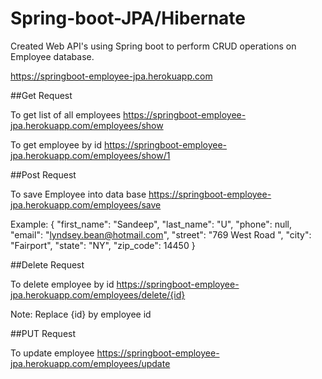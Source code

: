 # Spring-boot-JPA/Hibernate

Created Web API's using Spring boot to perform CRUD operations on Employee database.

https://springboot-employee-jpa.herokuapp.com

##Get Request

To get list of all employees
https://springboot-employee-jpa.herokuapp.com/employees/show

To get employee by id
https://springboot-employee-jpa.herokuapp.com/employees/show/1

##Post Request

To save Employee into data base
https://springboot-employee-jpa.herokuapp.com/employees/save

Example:
{
    "first_name": "Sandeep",
    "last_name": "U",
    "phone": null,
    "email": "lyndsey.bean@hotmail.com",
    "street": "769 West Road ",
    "city": "Fairport",
    "state": "NY",
    "zip_code": 14450
}


##Delete Request

To delete employee by id
https://springboot-employee-jpa.herokuapp.com/employees/delete/{id}

Note: Replace {id} by employee id

##PUT Request

To update employee 
https://springboot-employee-jpa.herokuapp.com/employees/update
